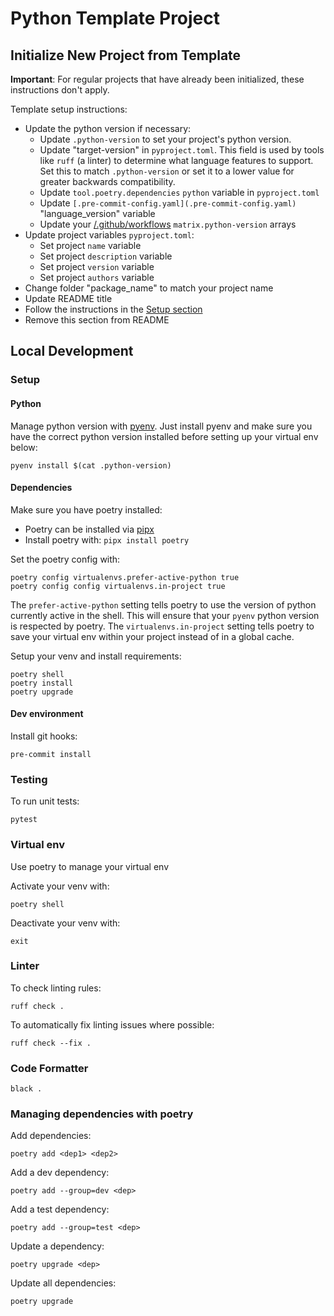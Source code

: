 # Python Template Project

## Initialize New Project from Template
**Important**: For regular projects that have already been initialized, these instructions don't apply.

Template setup instructions:
- Update the python version if necessary:
  - Update `.python-version` to set your project's python version.
  - Update "target-version" in `pyproject.toml`. This field is used by tools like `ruff` (a linter) to determine what language features to support.  Set this to match `.python-version` or set it to a lower value for greater backwards compatibility.
  - Update `tool.poetry.dependencies` `python` variable in `pyproject.toml`
  - Update `[.pre-commit-config.yaml](.pre-commit-config.yaml)` "language_version" variable
  - Update your [/.github/workflows](/.github/workflows) `matrix.python-version` arrays
- Update project variables `pyproject.toml`:
  - Set project `name` variable
  - Set project `description` variable
  - Set project `version` variable
  - Set project `authors` variable
- Change folder "package_name" to match your project name
- Update README title
- Follow the instructions in the [Setup section](#setup)
- Remove this section from README

## Local Development

### Setup

#### Python
Manage python version with [pyenv](https://github.com/pyenv/pyenv#getting-pyenv).
Just install pyenv and make sure you have the correct python version installed before setting up your virtual env below:

```shell
pyenv install $(cat .python-version)
```
#### Dependencies
Make sure you have poetry installed:
- Poetry can be installed via [pipx](https://pipx.pypa.io/latest/installation/)
- Install poetry with: `pipx install poetry`

Set the poetry config with:
```shell
poetry config virtualenvs.prefer-active-python true
poetry config config virtualenvs.in-project true
```
The `prefer-active-python` setting tells poetry to use the version of python currently active in the shell.  This will ensure that your `pyenv` python version is respected by poetry.
The `virtualenvs.in-project` setting tells poetry to save your virtual env within your project instead of in a global cache.

Setup your venv and install requirements:
```shell
poetry shell
poetry install
poetry upgrade
```

#### Dev environment
Install git hooks:
```shell
pre-commit install
```

### Testing
To run unit tests:
```shell
pytest
```

### Virtual env ###
Use poetry to manage your virtual env

Activate your venv with:
```shell
poetry shell
```

Deactivate your venv with:
```shell
exit
```

### Linter ###
To check linting rules:
```shell
ruff check .
```

To automatically fix linting issues where possible:
```shell
ruff check --fix . 
```

### Code Formatter ###
```shell
black .
```

### Managing dependencies with poetry

Add dependencies:
```shell
poetry add <dep1> <dep2>
```

Add a dev dependency:
```shell
poetry add --group=dev <dep>
```

Add a test dependency:
```shell
poetry add --group=test <dep>
```

Update a dependency:
```shell
poetry upgrade <dep>
```

Update all dependencies:
```shell
poetry upgrade
```